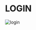 # LOGIN
![login](https://user-images.githubusercontent.com/81074698/157809376-7f81dcf0-1d16-4cf9-9b47-f2ec04cbfd90.png)

